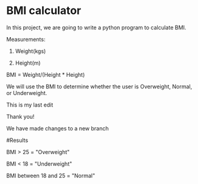 # BMI calculator
In this project, we are going to write a python program to calculate BMI.

Measurements:

1. Weight(kgs)

2. Height(m)

BMI = Weight/(Height * Height)

We will use the BMI to determine whether the user is Overweight, Normal, or Underweight.

This is my last edit

Thank you!

We have made changes to a new branch

#Results

BMI > 25 = "Overweight"

BMI < 18 = "Underweight"

BMI between 18 and 25 = "Normal"
